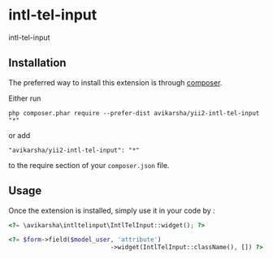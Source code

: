 intl-tel-input
==============
intl-tel-input

Installation
------------

The preferred way to install this extension is through [composer](http://getcomposer.org/download/).

Either run

```
php composer.phar require --prefer-dist avikarsha/yii2-intl-tel-input "*"
```

or add

```
"avikarsha/yii2-intl-tel-input": "*"
```

to the require section of your `composer.json` file.


Usage
-----

Once the extension is installed, simply use it in your code by  :

```php
<?= \avikarsha\intltelinput\IntlTelInput::widget(); ?>

<?= $form->field($model_user, 'attribute')
                            ->widget(IntlTelInput::className(), []) ?>```